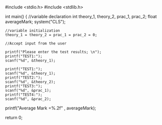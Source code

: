 #include <stdio.h>
#include <stdlib.h>

int main()
{
    //variable declaration
    int theory_1, theory_2, prac_1, prac_2;
    float averageMark;
    system("CLS");

    //variable initialization
    theory_1 = theory_2 = prac_1 = prac_2 = 0;

    //Accept input from the user

    printf("Please enter the test results; \n");
    printf("TEST1:");
    scanf("%d", &theory_1);

    printf("TEST1:");
    scanf("%d", &theory_1);
    printf("TEST2:");
    scanf("%d", &theory_2);
    printf("TEST3:");
    scanf("%d", &prac_1);
    printf("TEST4:");
    scanf("%d", &prac_2);

    



  
  printf("Average Mark =%.2f" , averageMark);


return 0;
